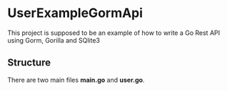 # UserExampleGormApi

This project is supposed to be an example of how to write a Go Rest API using Gorm, Gorilla and SQlite3


## Structure

There are two main files **main.go** and **user.go**.
